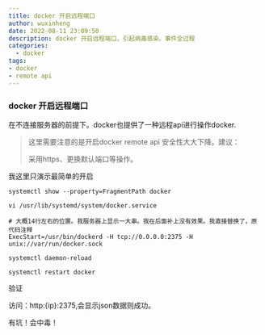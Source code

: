 ```yaml
---
title: docker 开启远程端口
author: wuxinheng
date: 2022-08-11 23:09:50
description: docker 开启远程端口，引起病毒感染。事件全过程
categories:
  - docker
tags:
- docker
- remote api
---
```

### docker 开启远程端口

在不连接服务器的前提下。docker也提供了一种远程api进行操作docker.

> 这里需要注意的是开启docker remote api 安全性大大下降。建议：
>
> 采用https、更换默认端口等操作。

我这里只演示最简单的开启

```shell
systemctl show --property=FragmentPath docker
```

```shell
vi /usr/lib/systemd/system/docker.service
```

```shell
# 大概14行左右的位置。我服务器上显示一大串。我在后面补上没有效果。我直接替换了，原代码注释
ExecStart=/usr/bin/dockerd -H tcp://0.0.0.0:2375 -H unix://var/run/docker.sock
```

```shell
systemctl daemon-reload
```

```shell
systemctl restart docker
```

验证

访问：http:{ip}:2375,会显示json数据则成功。

有坑！会中毒！

